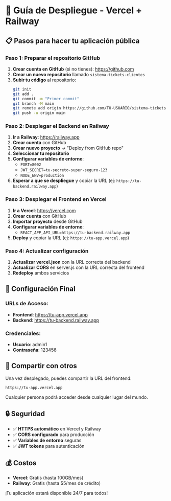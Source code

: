 # 🚀 Guía de Despliegue - Vercel + Railway

## 📋 Pasos para hacer tu aplicación pública

### **Paso 1: Preparar el repositorio GitHub**

1. **Crear cuenta en GitHub** (si no tienes): https://github.com
2. **Crear un nuevo repositorio** llamado `sistema-tickets-clientes`
3. **Subir tu código** al repositorio:
   ```bash
   git init
   git add .
   git commit -m "Primer commit"
   git branch -M main
   git remote add origin https://github.com/TU-USUARIO/sistema-tickets-clientes.git
   git push -u origin main
   ```

### **Paso 2: Desplegar el Backend en Railway**

1. **Ir a Railway**: https://railway.app
2. **Crear cuenta** con GitHub
3. **Crear nuevo proyecto** → "Deploy from GitHub repo"
4. **Seleccionar tu repositorio**
5. **Configurar variables de entorno**:
   - `PORT=8002`
   - `JWT_SECRET=tu-secreto-super-seguro-123`
   - `NODE_ENV=production`
6. **Esperar a que se despliegue** y copiar la URL (ej: `https://tu-backend.railway.app`)

### **Paso 3: Desplegar el Frontend en Vercel**

1. **Ir a Vercel**: https://vercel.com
2. **Crear cuenta** con GitHub
3. **Importar proyecto** desde GitHub
4. **Configurar variables de entorno**:
   - `REACT_APP_API_URL=https://tu-backend.railway.app`
5. **Deploy** y copiar la URL (ej: `https://tu-app.vercel.app`)

### **Paso 4: Actualizar configuración**

1. **Actualizar vercel.json** con la URL correcta del backend
2. **Actualizar CORS** en server.js con la URL correcta del frontend
3. **Redeploy** ambos servicios

## 🔧 Configuración Final

### **URLs de Acceso:**
- **Frontend**: https://tu-app.vercel.app
- **Backend**: https://tu-backend.railway.app

### **Credenciales:**
- **Usuario**: admin1
- **Contraseña**: 123456

## 📱 Compartir con otros

Una vez desplegado, puedes compartir la URL del frontend:
```
https://tu-app.vercel.app
```

Cualquier persona podrá acceder desde cualquier lugar del mundo.

## 🔒 Seguridad

- ✅ **HTTPS automático** en Vercel y Railway
- ✅ **CORS configurado** para producción
- ✅ **Variables de entorno** seguras
- ✅ **JWT tokens** para autenticación

## 💰 Costos

- **Vercel**: Gratis (hasta 100GB/mes)
- **Railway**: Gratis (hasta $5/mes de crédito)

¡Tu aplicación estará disponible 24/7 para todos! 